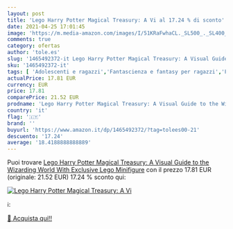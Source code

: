 ```yaml
---
layout: post
title: 'Lego Harry Potter Magical Treasury: A Vi al 17.24 % di sconto'
date: 2021-04-25 17:01:45
image: 'https://m.media-amazon.com/images/I/51KRaFwhaCL._SL500_._SL400_.jpg'
comments: true
category: ofertas
author: 'tole.es'
slug: '1465492372-it Lego Harry Potter Magical Treasury: A Visual Guide to the...'
sku: '1465492372-it'
tags: [ 'Adolescenti e ragazzi','Fantascienza e fantasy per ragazzi','Fantascienza, horror e fantasy per bambini','Fantasy e horror per ragazzi','Fantasy per bambini','Letteratura e narrativa per bambini','Libri','Libri per bambini', ]
actualPrice: 17.81 EUR
currency: EUR
price: 17.81
comparePrice: 21.52 EUR
prodname: 'Lego Harry Potter Magical Treasury: A Visual Guide to the Wizarding World With Exclusive Lego Minifigure'
country: 'it'
flag: '🇮🇹'
brand: ''
buyurl: 'https://www.amazon.it/dp/1465492372/?tag=tolees00-21'
descuento: '17.24'
average: '18.4188888888889'
---
```


Puoi trovare [Lego Harry Potter Magical Treasury: A Visual Guide to the Wizarding World With Exclusive Lego Minifigure](https://www.amazon.it/dp/1465492372/?tag=tolees00-21) con il prezzo 17.81 EUR (originale: 21.52 EUR) 17.24 % sconto qui:

[![Lego Harry Potter Magical Treasury: A Vi](https://m.media-amazon.com/images/I/51KRaFwhaCL._SL500_._SL400_.jpg)](https://www.amazon.it/dp/1465492372/?tag=tolees00-21)

ℹ️:


[🛒 Acquista qui!!](https://www.amazon.it/dp/1465492372/?tag=tolees00-21)
